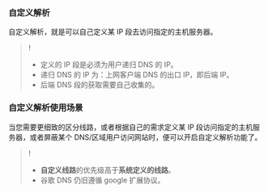 ### 自定义解析
自定义解析，就是可以自己定义某 IP 段去访问指定的主机服务器。
>!
> - 定义的 IP 段是必须为用户递归 DNS 的 IP。
> - 递归 DNS 的 IP 为：上网客户端 DNS 的出口 IP，即后端 IP。
> - 后端 DNS 段的获取需要自己收集的。

### 自定义解析使用场景

当您需要更细致的区分线路，或者根据自己的需求定义某 IP 段访问指定的主机服务器，或者屏蔽某个 DNS/区域用户访问网站时，便可以开启自定义解析功能了。
>!
> - **自定义线路**的优先级高于**系统定义的线路**。
> - 谷歌 DNS 仍旧遵循 google 扩展协议。



